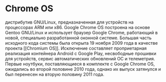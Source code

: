 # Сhromе OS  

дистрибутив GNU/Linux, предназначенная для устройств на процессорах ARM или x86. 
Google Chrome OS построена на основе Gentoo GNU/Linux и использует браузер Google Chrome, работающий в новой, специально разработанной оконной системе. 
Большая часть исходного кода системы была открыта 19 ноября 2009 года в качестве проекта [[Chromium OS]]. 
Исключение составляет проприетарная реализация контейнера Android с Google Play, несвободные прошивки для устройств, сервис автоматических обновлений ОС и телеметрия. 
Первые ноутбуки, поставляющиеся в комплекте с Google Chrome OS, ожидались во второй половине 2010 года, однако их выпуск затянулся и был перенесен на вторую половину 2011 года.
